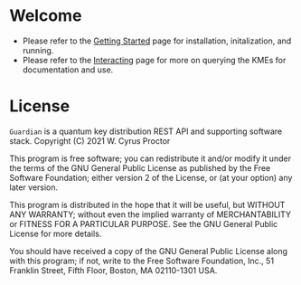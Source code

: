 # Welcome

* Please refer to the [Getting Started](info/GettingStarted.md) page for installation, initalization, and running.
* Please refer to the [Interacting](info/Interacting.md) page for more on querying the KMEs for documentation and use.

# License

`Guardian` is a quantum key distribution REST API and supporting software stack.
Copyright (C) 2021  W. Cyrus Proctor

This program is free software; you can redistribute it and/or modify
it under the terms of the GNU General Public License as published by
the Free Software Foundation; either version 2 of the License, or
(at your option) any later version.

This program is distributed in the hope that it will be useful,
but WITHOUT ANY WARRANTY; without even the implied warranty of
MERCHANTABILITY or FITNESS FOR A PARTICULAR PURPOSE.  See the
GNU General Public License for more details.

You should have received a copy of the GNU General Public License along
with this program; if not, write to the Free Software Foundation, Inc.,
51 Franklin Street, Fifth Floor, Boston, MA 02110-1301 USA.
